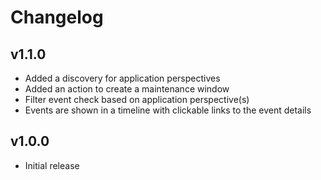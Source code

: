# Changelog

## v1.1.0

 - Added a discovery for application perspectives
 - Added an action to create a maintenance window
 - Filter event check based on application perspective(s)
 - Events are shown in a timeline with clickable links to the event details

## v1.0.0

 - Initial release
